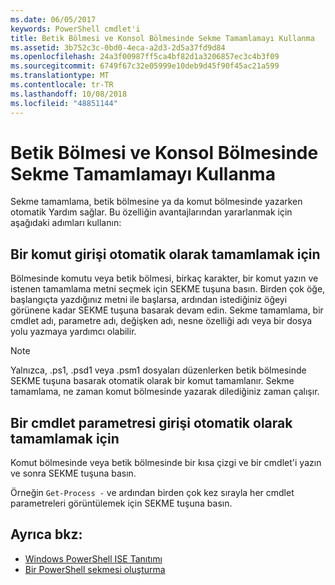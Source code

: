 ```yaml
---
ms.date: 06/05/2017
keywords: PowerShell cmdlet'i
title: Betik Bölmesi ve Konsol Bölmesinde Sekme Tamamlamayı Kullanma
ms.assetid: 3b752c3c-0bd0-4eca-a2d3-2d5a37fd9d84
ms.openlocfilehash: 24a3f00987ff5ca4bf82d1a3206857ec3c4b3f09
ms.sourcegitcommit: 6749f67c32e05999e10deb9d45f90f45ac21a599
ms.translationtype: MT
ms.contentlocale: tr-TR
ms.lasthandoff: 10/08/2018
ms.locfileid: "48851144"
---
```

# <a name="how-to-use-tab-completion-in-the-script-pane-and-console-pane"></a>Betik Bölmesi ve Konsol Bölmesinde Sekme Tamamlamayı Kullanma

Sekme tamamlama, betik bölmesine ya da komut bölmesinde yazarken otomatik Yardım sağlar. Bu özelliğin avantajlarından yararlanmak için aşağıdaki adımları kullanın:

## <a name="to-automatically-complete-a-command-entry"></a>Bir komut girişi otomatik olarak tamamlamak için

Bölmesinde komutu veya betik bölmesi, birkaç karakter, bir komut yazın ve istenen tamamlama metni seçmek için SEKME tuşuna basın. Birden çok öğe, başlangıçta yazdığınız metni ile başlarsa, ardından istediğiniz öğeyi görünene kadar SEKME tuşuna basarak devam edin. Sekme tamamlama, bir cmdlet adı, parametre adı, değişken adı, nesne özelliği adı veya bir dosya yolu yazmaya yardımcı olabilir.

> [!NOTE]
> Yalnızca, .ps1, .psd1 veya .psm1 dosyaları düzenlerken betik bölmesinde SEKME tuşuna basarak otomatik olarak bir komut tamamlanır. Sekme tamamlama, ne zaman komut bölmesinde yazarak dilediğiniz zaman çalışır.

## <a name="to-automatically-complete-a-cmdlet-parameter-entry"></a>Bir cmdlet parametresi girişi otomatik olarak tamamlamak için

Komut bölmesinde veya betik bölmesinde bir kısa çizgi ve bir cmdlet'i yazın ve sonra SEKME tuşuna basın.

Örneğin `Get-Process -` ve ardından birden çok kez sırayla her cmdlet parametreleri görüntülemek için SEKME tuşuna basın.

## <a name="see-also"></a>Ayrıca bkz:

- [Windows PowerShell ISE Tanıtımı](Introducing-the-Windows-PowerShell-ISE.md)
- [Bir PowerShell sekmesi oluşturma](How-to-Create-a-PowerShell-Tab-in-Windows-PowerShell-ISE.md)
